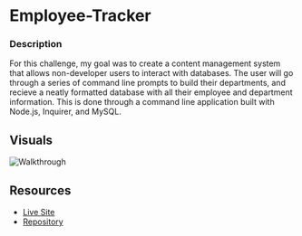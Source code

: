 # Employee-Tracker
### Description
For this challenge, my goal was to create a content management system that allows non-developer users to interact with databases. The user will go through a series of command line prompts to build their departments, and recieve a neatly formatted database with all their employee and department information. This is done through a command line application built with Node.js, Inquirer, and MySQL. 

## Visuals 
 ![Walkthrough]()
 ![]()
  ## Resources 
 * [Live Site](https://untjala.github.io/note-taker/)
 * [Repository](https://untjala.github.io/employee-tracker/)